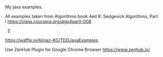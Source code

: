 My java examples.

All examples taken from Algorithms book 4ed R. Sedgevick
Algorithms, Part I
https://class.coursera.org/algs4partI-008

2. 
https://waffle.io/Almaz-KG/TDDJavaExamples

Use ZenHub Plugin for Google Chrome Browser
https://www.zenhub.io/
